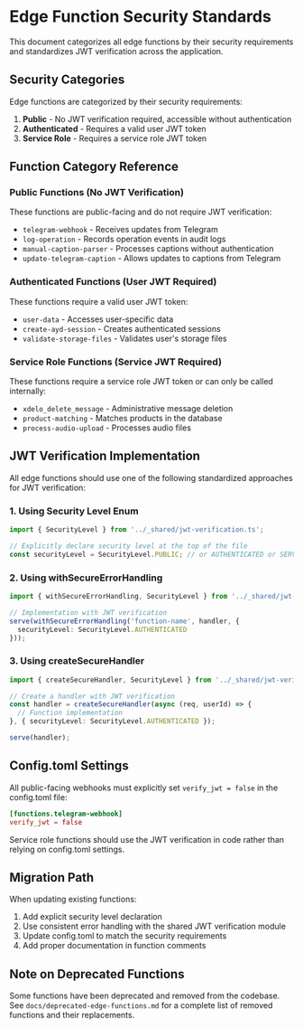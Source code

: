 # Edge Function Security Standards

This document categorizes all edge functions by their security requirements and standardizes JWT verification across the application.

## Security Categories

Edge functions are categorized by their security requirements:

1. **Public** - No JWT verification required, accessible without authentication
2. **Authenticated** - Requires a valid user JWT token
3. **Service Role** - Requires a service role JWT token

## Function Category Reference

### Public Functions (No JWT Verification)

These functions are public-facing and do not require JWT verification:

- `telegram-webhook` - Receives updates from Telegram
- `log-operation` - Records operation events in audit logs
- `manual-caption-parser` - Processes captions without authentication
- `update-telegram-caption` - Allows updates to captions from Telegram

### Authenticated Functions (User JWT Required)

These functions require a valid user JWT token:

- `user-data` - Accesses user-specific data
- `create-ayd-session` - Creates authenticated sessions
- `validate-storage-files` - Validates user's storage files

### Service Role Functions (Service JWT Required)

These functions require a service role JWT token or can only be called internally:

- `xdelo_delete_message` - Administrative message deletion
- `product-matching` - Matches products in the database
- `process-audio-upload` - Processes audio files

## JWT Verification Implementation

All edge functions should use one of the following standardized approaches for JWT verification:

### 1. Using Security Level Enum

```typescript
import { SecurityLevel } from '../_shared/jwt-verification.ts';

// Explicitly declare security level at the top of the file
const securityLevel = SecurityLevel.PUBLIC; // or AUTHENTICATED or SERVICE_ROLE
```

### 2. Using withSecureErrorHandling

```typescript
import { withSecureErrorHandling, SecurityLevel } from '../_shared/jwt-verification.ts';

// Implementation with JWT verification
serve(withSecureErrorHandling('function-name', handler, {
  securityLevel: SecurityLevel.AUTHENTICATED
}));
```

### 3. Using createSecureHandler

```typescript
import { createSecureHandler, SecurityLevel } from '../_shared/jwt-verification.ts';

// Create a handler with JWT verification
const handler = createSecureHandler(async (req, userId) => {
  // Function implementation
}, { securityLevel: SecurityLevel.AUTHENTICATED });

serve(handler);
```

## Config.toml Settings

All public-facing webhooks must explicitly set `verify_jwt = false` in the config.toml file:

```toml
[functions.telegram-webhook]
verify_jwt = false
```

Service role functions should use the JWT verification in code rather than relying on config.toml settings.

## Migration Path

When updating existing functions:

1. Add explicit security level declaration
2. Use consistent error handling with the shared JWT verification module
3. Update config.toml to match the security requirements
4. Add proper documentation in function comments

## Note on Deprecated Functions

Some functions have been deprecated and removed from the codebase. See `docs/deprecated-edge-functions.md` for a complete list of removed functions and their replacements. 